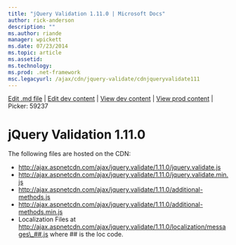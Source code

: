 ```yaml
---
title: "jQuery Validation 1.11.0 | Microsoft Docs"
author: rick-anderson
description: ""
ms.author: riande
manager: wpickett
ms.date: 07/23/2014
ms.topic: article
ms.assetid: 
ms.technology: 
ms.prod: .net-framework
msc.legacyurl: /ajax/cdn/jquery-validate/cdnjqueryvalidate111
---
```

[Edit .md file](C:\Projects\msc\dev\Msc.Www\Web.ASP\App_Data\github\ajax\cdn\jquery-validate\cdnjqueryvalidate111.md) | [Edit dev content](http://www.aspdev.net/umbraco#/content/content/edit/59237) | [View dev content](http://docs.aspdev.net/tutorials/ajax/cdn/jquery-validate/cdnjqueryvalidate111.html) | [View prod content](http://www.asp.net/ajax/cdn/jquery-validate/cdnjqueryvalidate111) | Picker: 59237

jQuery Validation 1.11.0
====================
The following files are hosted on the CDN:

- http://ajax.aspnetcdn.com/ajax/jquery.validate/1.11.0/jquery.validate.js
- http://ajax.aspnetcdn.com/ajax/jquery.validate/1.11.0/jquery.validate.min.js
- http://ajax.aspnetcdn.com/ajax/jquery.validate/1.11.0/additional-methods.js
- http://ajax.aspnetcdn.com/ajax/jquery.validate/1.11.0/additional-methods.min.js
- Localization Files at http://ajax.aspnetcdn.com/ajax/jquery.validate/1.11.0/localization/messages\_##.js where ## is the loc code.